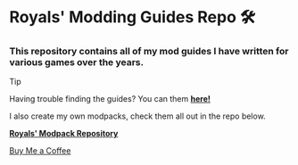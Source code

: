 # Royals' Modding Guides Repo :hammer_and_wrench:

### This repository contains all of my mod guides I have written for various games over the years.

> [!TIP]
> Having trouble finding the guides? You can them **[here!](Guides/)**

I also create my own modpacks, check them all out in the repo below.

**[Royals' Modpack Repository](https://github.com/FrvrRoyals/Modpacks)**

[Buy Me a Coffee](https://buymeacoffee.com/frvrroyals)
